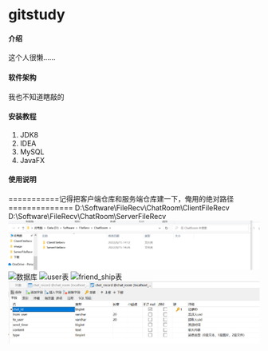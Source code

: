 # gitstudy

#### 介绍
这个人很懒......

#### 软件架构
我也不知道瞎敲的


#### 安装教程

1.  JDK8
2.  IDEA
3.  MySQL
4.  JavaFX

#### 使用说明
===========记得把客户端仓库和服务端仓库建一下，俺用的绝对路径==============
D:\Software\FileRecv\ChatRoom\ClientFileRecv
D:\Software\FileRecv\ChatRoom\ServerFileRecv
![仓库路径](cangku.png)
![数据库](https://foruda.gitee.com/images/1660360601447545316/屏幕截图.png "屏幕截图.png")
![user表](https://foruda.gitee.com/images/1660360646403907048/屏幕截图.png "屏幕截图.png")
![friend_ship表](https://foruda.gitee.com/images/1660360676816709873/屏幕截图.png "屏幕截图.png")
![char_record表](image.png)